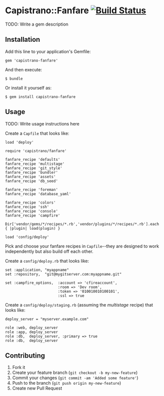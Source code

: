 # Capistrano::Fanfare [![Build Status](https://secure.travis-ci.org/fnichol/capistrano-fanfare.png)](http://travis-ci.org/fnichol/capistrano-fanfare)

TODO: Write a gem description

## Installation

Add this line to your application's Gemfile:

    gem 'capistrano-fanfare'

And then execute:

    $ bundle

Or install it yourself as:

    $ gem install capistrano-fanfare

## Usage

TODO: Write usage instructions here

Create a `Capfile` that looks like:

    load 'deploy'

    require 'capistrano/fanfare'

    fanfare_recipe 'defaults'
    fanfare_recipe 'multistage'
    fanfare_recipe 'git_style'
    fanfare_recipe 'bundler'
    fanfare_recipe 'assets'
    fanfare_recipe 'db_seed'

    fanfare_recipe 'foreman'
    fanfare_recipe 'database_yaml'

    fanfare_recipe 'colors'
    fanfare_recipe 'ssh'
    fanfare_recipe 'console'
    fanfare_recipe 'campfire'

    Dir['vendor/gems/*/recipes/*.rb','vendor/plugins/*/recipes/*.rb'].each { |plugin| load(plugin) }

    load 'config/deploy'

Pick and choose your fanfare recipes in `Capfile`--they are designed to work
independently but also build off each other.

Create a `config/deploy.rb` that looks like:

    set :application, "myappname"
    set :repository,  "git@mygitserver.com:myappname.git"

    set :campfire_options,  :account => 'cfireaccount',
                            :room => 'Dev room',
                            :token => '010010010100101',
                            :ssl => true

Create a `config/deploy/staging.rb` (assuming the *multistage* recipe) that
looks like:

    deploy_server = "myserver.example.com"

    role :web, deploy_server
    role :app, deploy_server
    role :db,  deploy_server, :primary => true
    role :db,  deploy_server

## Contributing

1. Fork it
2. Create your feature branch (`git checkout -b my-new-feature`)
3. Commit your changes (`git commit -am 'Added some feature'`)
4. Push to the branch (`git push origin my-new-feature`)
5. Create new Pull Request
